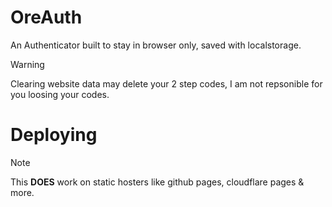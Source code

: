 # OreAuth

An Authenticator built to stay in browser only, saved with localstorage.

> [!WARNING]
> Clearing website data may delete your 2 step codes, I am not repsonible for you loosing your codes.

# Deploying

> [!NOTE]
> This **DOES** work on static hosters like github pages, cloudflare pages & more.
